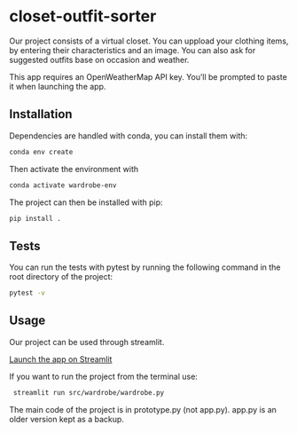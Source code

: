 # closet-outfit-sorter
Our project consists of a virtual closet. You can uppload your clothing items, by entering their characteristics and an image. You can also ask for suggested outfits base on occasion and weather. 

This app requires an OpenWeatherMap API key. You’ll be prompted to paste it when launching the app.

## Installation

Dependencies are handled with conda, you can install them with:
```sh
conda env create
```
Then activate the environment with
```sh
conda activate wardrobe-env
```
The project can then be installed with pip:
```sh
pip install .
```

## Tests

You can run the tests with pytest by running the following command in the root directory of the project:
```sh
pytest -v
```

## Usage
Our project can be used through streamlit. 

[Launch the app on Streamlit](https://your-app-name.streamlit.app)

If you want to run the project from the terminal use: 
```sh
 streamlit run src/wardrobe/wardrobe.py
```
The main code of the project is in prototype.py (not app.py). app.py is an older version kept as a backup. 

